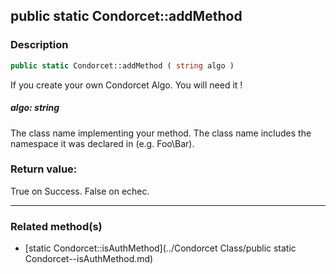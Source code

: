 ## public static Condorcet::addMethod

### Description    

```php
public static Condorcet::addMethod ( string algo )
```

If you create your own Condorcet Algo. You will need it !    


##### **algo:** *string*   
The class name implementing your method. The class name includes the namespace it was declared in (e.g. Foo\Bar).    



### Return value:   

True on Success. False on echec.


---------------------------------------

### Related method(s)      

* [static Condorcet::isAuthMethod](../Condorcet Class/public static Condorcet--isAuthMethod.md)    
